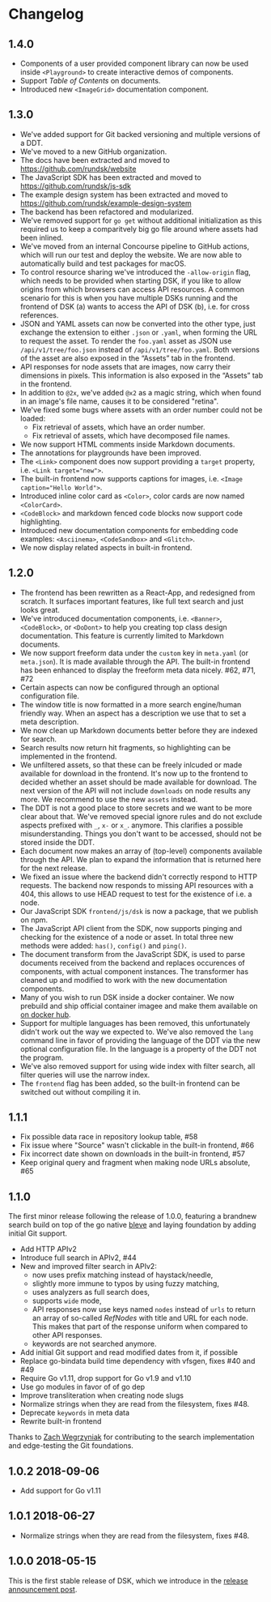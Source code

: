# Changelog

## 1.4.0

- Components of a user provided component library can now be used inside
  `<Playground>` to create interactive demos of components.
- Support _Table of Contents_ on documents.
- Introduced new `<ImageGrid>` documentation component.

## 1.3.0

- We've added support for Git backed versioning and multiple versions of a DDT.
- We've moved to a new GitHub organization.
- The docs have been extracted and moved to https://github.com/rundsk/website
- The JavaScript SDK has been extracted and moved to https://github.com/rundsk/js-sdk
- The example design system has been extracted and moved to https://github.com/rundsk/example-design-system
- The backend has been refactored and modularized.
- We've removed support for `go get` without additional initialization as this required us to
  keep a comparitvely big go file around where assets had been inlined.
- We've moved from an internal Concourse pipeline to GitHub actions, which will run our test
  and deploy the website. We are now able to automatically build and test packages for macOS.
- To control resource sharing we've introduced the `-allow-origin` flag, which
  needs to be provided when starting DSK, if you like to allow origins from which
  browsers can access API resources. A common scenario for this is when you have
  multiple DSKs running and the frontend of DSK (a) wants to access the API of DSK
  (b), i.e. for cross references.
- JSON and YAML assets can now be converted into the other type, just exchange the extension
  to either `.json` or `.yaml`, when forming the URL to request the asset. To render the `foo.yaml`
  asset as JSON use `/api/v1/tree/foo.json` instead of `/api/v1/tree/foo.yaml`. Both versions of the asset are also exposed in the “Assets” tab in the frontend.
- API responses for node assets that are images, now carry their dimensions in pixels. This information is also exposed in the “Assets” tab in the frontend.
- In addition to `@2x`, we've added `@x2` as a magic string, which when found in an image's file name, causes
  it to be considered "retina".
- We've fixed some bugs where assets with an order number could not be loaded:
	- Fix retrieval of assets, which have an order number.
	- Fix retrieval of assets, which have decomposed file names.
- We now support HTML comments inside Markdown documents.
- The annotations for playgrounds have been improved.
- The `<Link>` component does now support providing a `target` property, i.e. `<Link target="new">`.
- The built-in frontend now supports captions for images, i.e. `<Image caption="Hello World">`.
- Introduced inline color card as `<Color>`, color cards are now named `<ColorCard>`.
- `<CodeBlock>` and markdown fenced code blocks now support code highlighting.
- Introduced new documentation components for embedding code examples: `<Asciinema>`, `<CodeSandbox>` and `<Glitch>`.
- We now display related aspects in built-in frontend.

## 1.2.0

- The frontend has been rewritten as a React-App, and redesigned
  from scratch. It surfaces important features, like full text search and
  just looks great.
- We've introduced documentation components, i.e. `<Banner>`, `<CodeBlock>`, or `<DoDont>` 
  to help you creating   top class design documentation. This feature is currently limited 
  to Markdown documents.
- We now support freeform data under the `custom` key in `meta.yaml` (or `meta.json`). It 
  is made available through the API. The built-in frontend has been enhanced to display 
  the freeform meta data nicely. #62, #71, #72
- Certain aspects can now be configured through an optional configuration file.
- The window title is now formatted in a more search engine/human friendly way.
  When an aspect has a description we use that to set a meta description.
- We now clean up Markdown documents better before they are indexed for search.
- Search results now return hit fragments, so highlighting can be implemented in the frontend.
- We unfiltered assets, so that these can be freely inlcuded or made available for
  download in the frontend. It's now up to the frontend to decided whether an asset
  should be made available for download. The next version of the API will not 
  include `downloads` on node results any more. We recommend to use the new `assets` 
  instead. 
- The DDT is not a good place to store secrets and we want to be more clear about that. We've
  removed special ignore rules and do not exclude aspects  prefixed with  `_`, `x-` or `x_`. 
  anymore. This clarifies a possible misunderstanding. Things you don't want to be accessed, 
  should not be stored inside the DDT.
- Each document now makes an array of (top-level) components available
  through the API. We plan to expand the information that 
  is returned here for the next release.
- We fixed an issue where the backend didn't correctly respond to HTTP
  requests. The backend now responds to missing API resources with a
  404, this allows to use HEAD request to test for the existence of i.e.
  a node.
- Our JavaScript SDK `frontend/js/dsk` is now a package, that we publish on npm.
- The JavaScript API client from the SDK, now supports pinging and    
  checking for the existence of a node or asset. In total three new     
  methods were added: `has()`, `config()` and `ping()`.                 
- The document transform from the JavaScript SDK, is used to parse documents
  received from the backend and replaces occurences of components, with 
  actual component instances. The transformer has cleaned up and modified 
  to work with the new documentation components.
- Many of you wish to run DSK inside a docker container. We now prebuild and ship official 
  container imagee and make them available on
  [on docker hub](https://cloud.docker.com/u/atelierdisko/repository/registry-1.docker.io/rundsk/dsk).
- Support for multiple languages has been removed, this unfortunately
  didn't work out the way we expected to. We've also removed the `lang`
  command line in favor of providing the language of the DDT via the new
  optional configuration file. In the language is a property of the DDT
  not the program.
- We've also removed support for using wide index with filter search,
  all filter queries will use the narrow index.
- The `frontend` flag has been added, so the built-in frontend can be switched out without
  compiling it in.

## 1.1.1

- Fix possible data race in repository lookup table, #58
- Fix issue where "Source" wasn't clickable in the built-in frontend, #66
- Fix incorrect date shown on downloads in the built-in frontend, #57
- Keep original query and fragment when making node URLs absolute, #65

## 1.1.0

The first minor release following the release of 1.0.0, featuring a 
brandnew search build on top of the go native 
[bleve](https://github.com/blevesearch/bleve) 
and laying foundation by adding initial Git support.

- Add HTTP APIv2
- Introduce full search in APIv2, #44
- New and improved filter search in APIv2: 
  - now uses prefix matching instead of haystack/needle,
  - slightly more immune to typos by using fuzzy matching,
  - uses analyzers as full search does,
  - supports `wide` mode, 
  - API responses now use keys named `nodes` instead of `urls` to return an
    array of so-called _RefNodes_ with title and URL for each node. This
    makes that part of the response uniform when compared to other API
    responses.
  - keywords are not searched anymore.
- Add initial Git support and read modified dates from it, if possible
- Replace go-bindata build time dependency with vfsgen, fixes #40 and #49
- Require Go v1.11, drop support for Go v1.9 and v1.10
- Use go modules in favor of of go dep
- Improve transliteration when creating node slugs
- Normalize strings when they are read from the filesystem, fixes #48.
- Deprecate `keywords` in meta data
- Rewrite built-in frontend

Thanks to [Zach Wegrzyniak](https://github.com/wegry/) for contributing to 
the search implementation and edge-testing the Git foundations.

## 1.0.2 2018-09-06

- Add support for Go v1.11

## 1.0.1 2018-06-27

- Normalize strings when they are read from the filesystem, fixes #48.

## 1.0.0 2018-05-15

This is the first stable release of DSK, which we introduce in the
[release announcement post](https://atelierdisko.de/journal/post-167-dsk).

